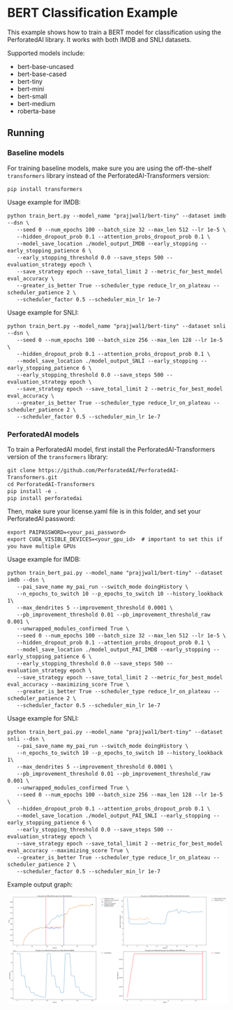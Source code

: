 # BERT Classification Example

This example shows how to train a BERT model for classification using the PerforatedAI library. It works with both IMDB and SNLI datasets. 

Supported models include: 
* bert-base-uncased
* bert-base-cased
* bert-tiny
* bert-mini
* bert-small
* bert-medium
* roberta-base


## Running

### Baseline models

For training baseline models, make sure you are using the off-the-shelf `transformers` library instead of the PerforatedAI-Transformers version:

    pip install transformers

Usage example for IMDB:

    python train_bert.py --model_name "prajjwal1/bert-tiny" --dataset imdb --dsn \
       --seed 0 --num_epochs 100 --batch_size 32 --max_len 512 --lr 1e-5 \
       --hidden_dropout_prob 0.1 --attention_probs_dropout_prob 0.1 \
       --model_save_location ./model_output_IMDB --early_stopping --early_stopping_patience 6 \
       --early_stopping_threshold 0.0 --save_steps 500 --evaluation_strategy epoch \
       --save_strategy epoch --save_total_limit 2 --metric_for_best_model eval_accuracy \
       --greater_is_better True --scheduler_type reduce_lr_on_plateau --scheduler_patience 2 \
       --scheduler_factor 0.5 --scheduler_min_lr 1e-7
       
Usage example for SNLI:

    python train_bert.py --model_name "prajjwal1/bert-tiny" --dataset snli --dsn \
       --seed 0 --num_epochs 100 --batch_size 256 --max_len 128 --lr 1e-5 \
       --hidden_dropout_prob 0.1 --attention_probs_dropout_prob 0.1 \
       --model_save_location ./model_output_SNLI --early_stopping --early_stopping_patience 6 \
       --early_stopping_threshold 0.0 --save_steps 500 --evaluation_strategy epoch \
       --save_strategy epoch --save_total_limit 2 --metric_for_best_model eval_accuracy \
       --greater_is_better True --scheduler_type reduce_lr_on_plateau --scheduler_patience 2 \
       --scheduler_factor 0.5 --scheduler_min_lr 1e-7


### PerforatedAI models

To train a PerforatedAI model, first install the PerforatedAI-Transformers version of the `transformers` library:

    git clone https://github.com/PerforatedAI/PerforatedAI-Transformers.git
    cd PerforatedAI-Transformers
    pip install -e .
    pip install perforatedai


Then, make sure your license.yaml file is in this folder, and set your PerforatedAI password:

    export PAIPASSWORD=<your_pai_password>
    export CUDA_VISIBLE_DEVICES=<your_gpu_id>  # important to set this if you have multiple GPUs
    

Usage example for IMDB:

    python train_bert_pai.py --model_name "prajjwal1/bert-tiny" --dataset imdb --dsn \
       --pai_save_name my_pai_run --switch_mode doingHistory \
       --n_epochs_to_switch 10 --p_epochs_to_switch 10 --history_lookback 1\
       --max_dendrites 5 --improvement_threshold 0.0001 \
       --pb_improvement_threshold 0.01 --pb_improvement_threshold_raw 0.001 \
       --unwrapped_modules_confirmed True \
       --seed 0 --num_epochs 100 --batch_size 32 --max_len 512 --lr 1e-5 \
       --hidden_dropout_prob 0.1 --attention_probs_dropout_prob 0.1 \
       --model_save_location ./model_output_PAI_IMDB --early_stopping --early_stopping_patience 6 \
       --early_stopping_threshold 0.0 --save_steps 500 --evaluation_strategy epoch \
       --save_strategy epoch --save_total_limit 2 --metric_for_best_model eval_accuracy --maximizing_score True \
       --greater_is_better True --scheduler_type reduce_lr_on_plateau --scheduler_patience 2 \
       --scheduler_factor 0.5 --scheduler_min_lr 1e-7

Usage example for SNLI:

    python train_bert_pai.py --model_name "prajjwal1/bert-tiny" --dataset snli --dsn \
       --pai_save_name my_pai_run --switch_mode doingHistory \
       --n_epochs_to_switch 10 --p_epochs_to_switch 10 --history_lookback 1\
       --max_dendrites 5 --improvement_threshold 0.0001 \
       --pb_improvement_threshold 0.01 --pb_improvement_threshold_raw 0.001 \
       --unwrapped_modules_confirmed True \
       --seed 0 --num_epochs 100 --batch_size 256 --max_len 128 --lr 1e-5 \
       --hidden_dropout_prob 0.1 --attention_probs_dropout_prob 0.1 \
       --model_save_location ./model_output_PAI_SNLI --early_stopping --early_stopping_patience 6 \
       --early_stopping_threshold 0.0 --save_steps 500 --evaluation_strategy epoch \
       --save_strategy epoch --save_total_limit 2 --metric_for_best_model eval_accuracy --maximizing_score True \
       --greater_is_better True --scheduler_type reduce_lr_on_plateau --scheduler_patience 2 \
       --scheduler_factor 0.5 --scheduler_min_lr 1e-7


Example output graph:

![BERT PAI output](ExamplePAIGraph.png "ExamplePAIGraph")
